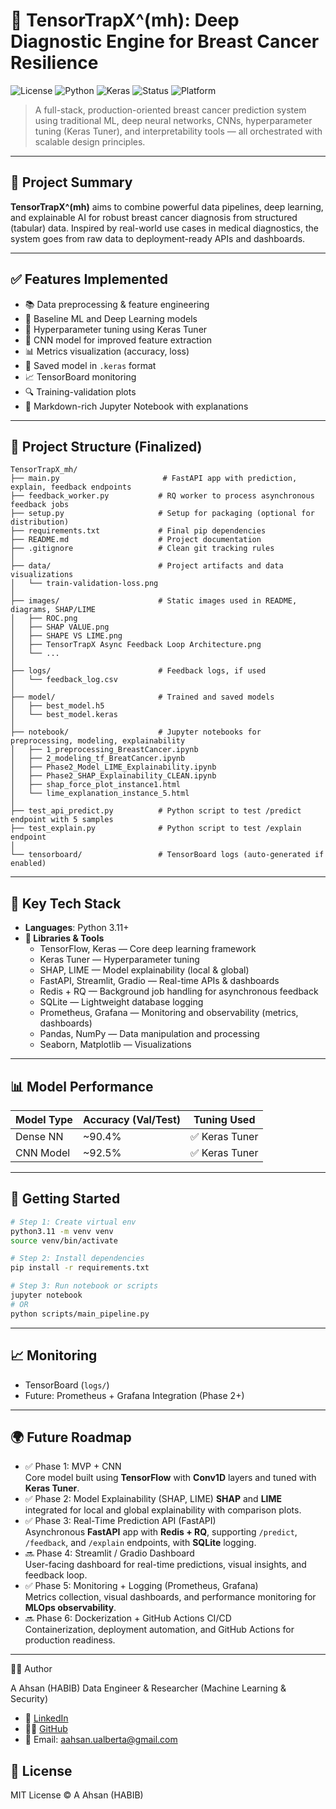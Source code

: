 # 🧠 TensorTrapX^(mh): Deep Diagnostic Engine for Breast Cancer Resilience

![License](https://img.shields.io/badge/license-MIT-green)
![Python](https://img.shields.io/badge/Python-3.11-blue)
![Keras](https://img.shields.io/badge/Keras-TensorFlow-ff69b4)
![Status](https://img.shields.io/badge/Status-In_Progress-yellow)
![Platform](https://img.shields.io/badge/Tested_on-macOS/Linux-informational)

> A full-stack, production-oriented breast cancer prediction system using traditional ML, deep neural networks, CNNs, hyperparameter tuning (Keras Tuner), and interpretability tools — all orchestrated with scalable design principles.

---

## 🚀 Project Summary

**TensorTrapX^(mh)** aims to combine powerful data pipelines, deep learning, and explainable AI for robust breast cancer diagnosis from structured (tabular) data. Inspired by real-world use cases in medical diagnostics, the system goes from raw data to deployment-ready APIs and dashboards.

---

## ✅ Features Implemented

- 📚 Data preprocessing & feature engineering
- 🔢 Baseline ML and Deep Learning models
- 🎯 Hyperparameter tuning using Keras Tuner
- 🧠 CNN model for improved feature extraction
- 📊 Metrics visualization (accuracy, loss)
- 💾 Saved model in `.keras` format
- 📈 TensorBoard monitoring
- 🔍 Training-validation plots
- 💬 Markdown-rich Jupyter Notebook with explanations

---

## 📁 Project Structure (Finalized)
```
TensorTrapX_mh/
├── main.py                       # FastAPI app with prediction, explain, feedback endpoints
├── feedback_worker.py           # RQ worker to process asynchronous feedback jobs
├── setup.py                     # Setup for packaging (optional for distribution)
├── requirements.txt             # Final pip dependencies
├── README.md                    # Project documentation
├── .gitignore                   # Clean git tracking rules
│
├── data/                        # Project artifacts and data visualizations
│   └── train-validation-loss.png
│
├── images/                      # Static images used in README, diagrams, SHAP/LIME
│   ├── ROC.png
│   ├── SHAP VALUE.png
│   ├── SHAPE VS LIME.png
│   ├── TensorTrapX Async Feedback Loop Architecture.png
│   └── ...
│
├── logs/                        # Feedback logs, if used
│   └── feedback_log.csv
│
├── model/                       # Trained and saved models
│   ├── best_model.h5
│   └── best_model.keras
│
├── notebook/                    # Jupyter notebooks for preprocessing, modeling, explainability
│   ├── 1_preprocessing_BreastCancer.ipynb
│   ├── 2_modeling_tf_BreatCancer.ipynb
│   ├── Phase2_Model_LIME_Explainability.ipynb
│   ├── Phase2_SHAP_Explainability_CLEAN.ipynb
│   ├── shap_force_plot_instance1.html
│   └── lime_explanation_instance_5.html
│
├── test_api_predict.py          # Python script to test /predict endpoint with 5 samples
├── test_explain.py              # Python script to test /explain endpoint
│
└── tensorboard/                 # TensorBoard logs (auto-generated if enabled)
```

---

## 🧪 Key Tech Stack

- **Languages**: Python 3.11+
- **🧰 Libraries & Tools**
  - TensorFlow, Keras — Core deep learning framework
  - Keras Tuner — Hyperparameter tuning
  - SHAP, LIME — Model explainability (local & global)
  - FastAPI, Streamlit, Gradio — Real-time APIs & dashboards
  - Redis + RQ — Background job handling for asynchronous feedback
  - SQLite — Lightweight database logging
  - Prometheus, Grafana — Monitoring and observability (metrics, dashboards)
  - Pandas, NumPy — Data manipulation and processing
  - Seaborn, Matplotlib — Visualizations

---

## 📊 Model Performance

| Model Type | Accuracy (Val/Test) | Tuning Used |
|------------|---------------------|-------------|
| Dense NN   | ~90.4%              | ✅ Keras Tuner |
| CNN Model  | ~92.5%              | ✅ Keras Tuner |

---

## 🔧 Getting Started

```bash
# Step 1: Create virtual env
python3.11 -m venv venv
source venv/bin/activate

# Step 2: Install dependencies
pip install -r requirements.txt

# Step 3: Run notebook or scripts
jupyter notebook
# OR
python scripts/main_pipeline.py
```

---

## 📈 Monitoring

- TensorBoard (`logs/`)
- Future: Prometheus + Grafana Integration (Phase 2+)

---

## 🌍 Future Roadmap

- ✅ Phase 1: MVP + CNN  
 Core model built using **TensorFlow** with **Conv1D** layers and tuned with **Keras Tuner**.
- ✅ Phase 2: Model Explainability (SHAP, LIME) 
 **SHAP** and **LIME** integrated for local and global explainability with comparison plots.
- ✅ Phase 3: Real-Time Prediction API (FastAPI)  
 Asynchronous **FastAPI** app with **Redis + RQ**, supporting `/predict`, `/feedback`, and `/explain` endpoints, with **SQLite** logging.
- 🔜 Phase 4: Streamlit / Gradio Dashboard  
 User-facing dashboard for real-time predictions, visual insights, and feedback loop.
- ✅ Phase 5: Monitoring + Logging (Prometheus, Grafana)  
 Metrics collection, visual dashboards, and performance monitoring for **MLOps observability**.
- 🔜 Phase 6: Dockerization + GitHub Actions CI/CD  
 Containerization, deployment automation, and GitHub Actions for production readiness.


---


👨‍💻 Author

A Ahsan (HABIB)
Data Engineer & Researcher (Machine Learning & Security)

- 💼 [LinkedIn](https://www.linkedin.com/in/habib-aahsan)
- 🧑‍💻 [GitHub](https://github.com/Habib-AAhsan)
- 📧 Email: aahsan.ualberta@gmail.com





## 📜 License

MIT License © A Ahsan (HABIB)
